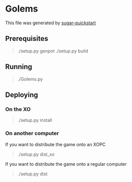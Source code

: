 Golems
======
This file was generated by [sugar-quickstart](https://github.com/liam-middlebrook/sugar-quickstart)

## Prerequisites

>   ./setup.py genpot
>   ./setup.py build

## Running

>   ./Golems.py

## Deploying

### On the XO

>   ./setup.py install

### On another computer

If you want to distribute the game onto an XOPC

>   ./setup.py dist_xo

If you want to distribute the game onto a regular computer

>   ./setup.py dist
